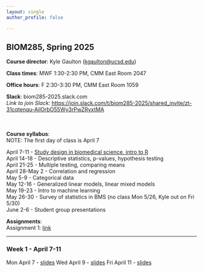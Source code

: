 ```yaml
---
layout: single
author_profile: false

---
```


## BIOM285, Spring 2025

**Course director**: Kyle Gaulton (kgaulton@ucsd.edu)

**Class times**: MWF 1:30-2:30 PM, CMM East Room 2047  

**Office hours**:  F 2:30-3:30 PM, CMM East Room 1059  

**Slack**:  biom285-2025.slack.com  
*Link to join Slack:* https://join.slack.com/t/biom285-2025/shared_invite/zt-31cqtenqu-AilOrbO55Wy3rPwZRyxtMA  
<br>
<br>

**Course syllabus**:  
NOTE: The first day of class is April 7  

April 7-11 - <a href="#w1">Study design in biomedical science, intro to R<a/>  
April 14-18	- Descriptive statistics, p-values, hypothesis testing  
April 21-25	- Multiple testing, comparing means  
April 28-May 2 - Correlation and regression  
May 5-9	- Categorical data  
May 12-16	- Generalized linear models, linear mixed models  
May 19-23	- Intro to machine learning  
May 26-30	- Survey of statistics in BMS (no class Mon 5/26, Kyle out on Fri 5/30)  
June 2-6	- Student group presentations  

**Assignments**:  
Assignment 1: <a href="https://www.gaultonlab.org/BIOM285_a1_2025.html">link</a>  
  
------  


<h3 id="w1">Week 1 - April 7-11</h3>
Mon April 7 - <a href="https://docs.google.com/presentation/d/1O1I5mCIhuAK-mVwjZqrNRvAU3wJO5xQ_ygqJ2Fi9KiM/edit?usp=sharing">slides</a>  
Wed April 9 - <a href="https://docs.google.com/presentation/d/1O1I5mCIhuAK-mVwjZqrNRvAU3wJO5xQ_ygqJ2Fi9KiM/edit?usp=sharing">slides</a>  
Fri April 11 - <a href="https://docs.google.com/presentation/d/1FmSuxYe442nH-YmUuPHKzocgt38nyjcnSaYKjildYmY/edit?usp=sharing">slides</a>   


